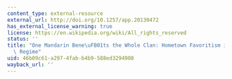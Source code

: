 ```yaml
---
content_type: external-resource
external_url: http://doi.org/10.1257/app.20130472
has_external_license_warning: true
license: https://en.wikipedia.org/wiki/All_rights_reserved
status: ''
title: "One Mandarin Bene\uFB01ts the Whole Clan: Hometown Favoritism in an Authoritarian\
  \ Regime"
uid: 46b09c61-a297-4fab-b4b9-588ed3294908
wayback_url: ''
---
```

